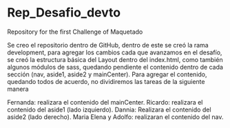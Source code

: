# Rep_Desafio_devto
Repository for the first Challenge of Maquetado

Se creo el repositorio dentro de GitHub, dentro de este se creó la rama development, para agregar los cambios cada que avanzamos en el desafío, se creó la estructura básica del Layout dentro del index.html, como también algunos módulos de sass, quedando pendiente el contenido dentro de cada sección (nav, aside1, aside2 y mainCenter). 
Para agregar el contenido, quedando todos de acuerdo, no dividiremos las tareas de la siguiente manera 

Fernanda: realizara el contenido del mainCenter.
Ricardo: realizara el contenido del aside1 (lado izquierdo).
Dannia: Realizara el contenido del aside2 (lado derecho).
Maria Elena y Adolfo: realizaran el contenido del nav.
